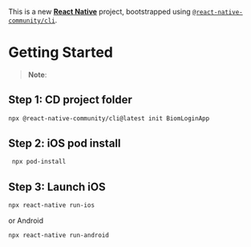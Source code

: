 This is a new [**React Native**](https://reactnative.dev) project, bootstrapped using [`@react-native-community/cli`](https://github.com/react-native-community/cli).

# Getting Started

> **Note**:
> 
## Step 1: CD project folder
```sh
npx @react-native-community/cli@latest init BiomLoginApp
```
## Step 2:  iOS pod install
```sh
 npx pod-install
```
 
## Step 3: Launch iOS 
```sh
npx react-native run-ios
```
or Android
```sh
npx react-native run-android
```
